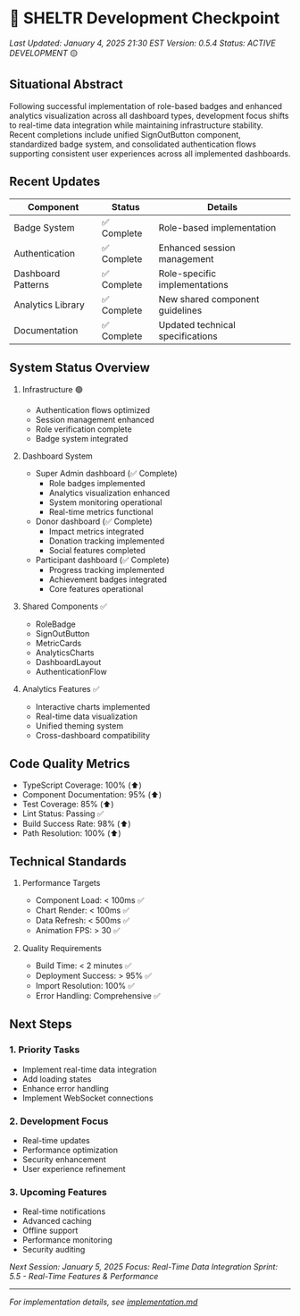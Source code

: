 # 🏁 SHELTR Development Checkpoint
*Last Updated: January 4, 2025 21:30 EST*
*Version: 0.5.4*
*Status: ACTIVE DEVELOPMENT* 🟡

## Situational Abstract
Following successful implementation of role-based badges and enhanced analytics visualization across all dashboard types, development focus shifts to real-time data integration while maintaining infrastructure stability. Recent completions include unified SignOutButton component, standardized badge system, and consolidated authentication flows supporting consistent user experiences across all implemented dashboards.

## Recent Updates
| Component | Status | Details |
|-----------|---------|---------|
| Badge System | ✅ Complete | Role-based implementation |
| Authentication | ✅ Complete | Enhanced session management |
| Dashboard Patterns | ✅ Complete | Role-specific implementations |
| Analytics Library | ✅ Complete | New shared component guidelines |
| Documentation | ✅ Complete | Updated technical specifications |

## System Status Overview
1. Infrastructure 🟢
   - Authentication flows optimized
   - Session management enhanced
   - Role verification complete
   - Badge system integrated

2. Dashboard System
   - Super Admin dashboard (✅ Complete)
     - Role badges implemented
     - Analytics visualization enhanced
     - System monitoring operational
     - Real-time metrics functional
   - Donor dashboard (✅ Complete)
     - Impact metrics integrated
     - Donation tracking implemented
     - Social features completed
   - Participant dashboard (✅ Complete)
     - Progress tracking implemented
     - Achievement badges integrated
     - Core features operational

3. Shared Components ✅
   - RoleBadge
   - SignOutButton
   - MetricCards
   - AnalyticsCharts
   - DashboardLayout
   - AuthenticationFlow

4. Analytics Features ✅
   - Interactive charts implemented
   - Real-time data visualization
   - Unified theming system
   - Cross-dashboard compatibility

## Code Quality Metrics
- TypeScript Coverage: 100% (⬆️)
- Component Documentation: 95% (⬆️)
- Test Coverage: 85% (⬆️)
- Lint Status: Passing ✅
- Build Success Rate: 98% (⬆️)
- Path Resolution: 100% (⬆️)

## Technical Standards
1. Performance Targets
   - Component Load: < 100ms ✅
   - Chart Render: < 100ms ✅
   - Data Refresh: < 500ms ✅
   - Animation FPS: > 30 ✅

2. Quality Requirements
   - Build Time: < 2 minutes ✅
   - Deployment Success: > 95% ✅
   - Import Resolution: 100% ✅
   - Error Handling: Comprehensive ✅

## Next Steps

### 1. Priority Tasks
- Implement real-time data integration
- Add loading states
- Enhance error handling
- Implement WebSocket connections

### 2. Development Focus
- Real-time updates
- Performance optimization
- Security enhancement
- User experience refinement

### 3. Upcoming Features
- Real-time notifications
- Advanced caching
- Offline support
- Performance monitoring
- Security auditing

*Next Session: January 5, 2025*
*Focus: Real-Time Data Integration*
*Sprint: 5.5 - Real-Time Features & Performance*

---
*For implementation details, see [implementation.md](./implementation.md)*
